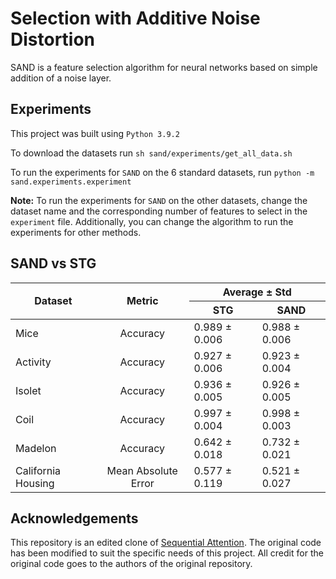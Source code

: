 # Selection with Additive Noise Distortion

SAND is a feature selection algorithm for neural networks based on simple addition of a noise layer.

## Experiments
This project was built using `Python 3.9.2`

To download the datasets run `sh sand/experiments/get_all_data.sh`

To run the experiments for `SAND` on the 6 standard datasets, run `python -m sand.experiments.experiment`

**Note:** To run the experiments for `SAND` on the other datasets, change the dataset name and the corresponding number of features to select in the `experiment` file. Additionally, you can change the algorithm to run the experiments for other methods.

## SAND vs STG

<table>
  <thead>
    <tr>
      <th rowspan="2">Dataset</th>
      <th align="center" rowspan="2">Metric</th>
      <th colspan="2">Average ± Std</th>
    </tr>
    <tr>
      <th>STG</th>
      <th>SAND</th>
    </tr>
  </thead>
  <tbody>
    <tr>
      <td>Mice</td>
      <td align="center">Accuracy</td>
      <td>0.989 ± 0.006</td>
      <td>0.988 ± 0.006</td>
    </tr>
    <tr>
      <td>Activity</td>
      <td align="center">Accuracy</td>
      <td>0.927 ± 0.006</td>
      <td>0.923 ± 0.004</td>
    </tr>
    <tr>
      <td>Isolet</td>
      <td align="center">Accuracy</td>
      <td>0.936 ± 0.005</td>
      <td>0.926 ± 0.005</td>
    </tr>
    <tr>
      <td>Coil</td>
      <td align="center">Accuracy</td>
      <td>0.997 ± 0.004</td>
      <td>0.998 ± 0.003</td>
    </tr>
    <tr>
      <td>Madelon</td>
      <td align="center">Accuracy</td>
      <td>0.642 ± 0.018</td>
      <td>0.732 ± 0.021</td>
    </tr>
    <tr>
      <td>California Housing</td>
      <td align="center">Mean Absolute Error</td>
      <td>0.577 ± 0.119</td>
      <td>0.521 ± 0.027</td>
    </tr>
  </tbody>
</table>





## Acknowledgements

This repository is an edited clone of [Sequential Attention](https://github.com/google-research/google-research/tree/master/sequential_attention). The original code has been modified to suit the specific needs of this project. All credit for the original code goes to the authors of the original repository.
